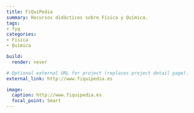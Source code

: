 ```yaml
---
title: FiQuiPedia
summary: Recursos didácticos sobre Física y Química.
tags:
- fyq
categories:
- Física
- Química

build:
  render: never

# Optional external URL for project (replaces project detail page).
external_link: http://www.fiquipedia.es

image:
  caption: http://www.fiquipedia.es
  focal_point: Smart
---
```

